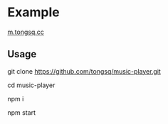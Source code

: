 # Example
[m.tongsq.cc](http://m.tongsq.cc/)
## Usage
git clone https://github.com/tongsq/music-player.git

cd music-player

npm i

npm start


